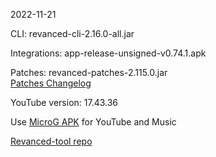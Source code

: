 2022-11-21
  
CLI: revanced-cli-2.16.0-all.jar  

Integrations: app-release-unsigned-v0.74.1.apk  

Patches: revanced-patches-2.115.0.jar  
[Patches Changelog](https://github.com/revanced/revanced-patches/releases/tag/v2.115.0)  

YouTube version: 17.43.36

Use [MicroG APK](https://github.com/inotia00/VancedMicroG/releases/latest/download/microg.apk) for YouTube and Music

[Revanced-tool repo](https://github.com/Kingsmanvn-Official/Revanced-tool)
